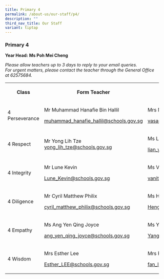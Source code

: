 ```yaml
---
title: Primary 4
permalink: /about-us/our-staff/p4/
description: ""
third_nav_title: Our Staff
variant: tiptap
---
```

<h3><strong>Primary 4</strong></h3>
<p><strong>Year Head:</strong>&nbsp;<strong>Ms Poh Mei Cheng</strong>
</p>
<p><em>Please allow teachers up to 3 days to reply to your email queries.</em>&nbsp;
<br><em>For urgent matters, please contact the teacher through the General Office at 62575684.</em>
</p>
<table style="minWidth: 100px">
<colgroup>
<col>
<col>
<col>
<col>
</colgroup>
<tbody>
<tr>
<th rowspan="1" colspan="1">
<p>Class</p>
</th>
<th rowspan="1" colspan="1">
<p>Form Teacher</p>
</th>
<th rowspan="1" colspan="1">
<p>Form Teacher</p>
</th>
<th rowspan="1" colspan="1">
<p>Co-Form Teacher</p>
</th>
</tr>
<tr>
<td rowspan="1" colspan="1">
<p>4 Perseverance</p>
</td>
<td rowspan="1" colspan="1">
<p>Mr Muhammad Hanafie Bin Hallil</p>
<p><a href="mailto:muhammad_hanafie_hallil@schools.gov.sg" rel="noopener noreferrer nofollow" target="_blank">muhammad_hanafie_hallil@schools.gov.sg</a>
</p>
<p></p>
</td>
<td rowspan="1" colspan="1">
<p>Mrs Nanda</p>
<p><a href="mailto:vasanthi_tanabalan@schools.gov.sg" rel="noopener noreferrer nofollow" target="_blank">vasanthi_tanabalan@schools.gov.sg</a>
</p>
<p></p>
</td>
<td rowspan="1" colspan="1">
<p></p>
</td>
</tr>
<tr>
<td rowspan="1" colspan="1">
<p>4 Respect</p>
</td>
<td rowspan="1" colspan="1">
<p>Mr Yong Lih Tze
<br><a href="mailto:yong_lih_tze@schools.gov.sg" rel="noopener noreferrer nofollow" target="_blank">yong_lih_tze@schools.gov.sg</a>
</p>
<p></p>
</td>
<td rowspan="1" colspan="1">
<p>Ms Lian Yiling</p>
<p><a href="mailto:lian_yi_ling@schools.gov" rel="noopener noreferrer nofollow" target="_blank">lian_yi_ling@schools.gov.sg</a>
</p>
</td>
<td rowspan="1" colspan="1">
<p>Mdm Nur Hidayah Binte Abdul Rahman</p>
<p><a href="mailto:nur_hidayah_abdul_rahman@schools.gov.sg" rel="noopener noreferrer nofollow" target="_blank">nur_hidayah_abdul_rahman@schools.gov.sg</a>
</p>
<p></p>
</td>
</tr>
<tr>
<td rowspan="1" colspan="1">
<p>4 Integrity</p>
</td>
<td rowspan="1" colspan="1">
<p>Mr Lune Kevin</p>
<p><a href="mailto:Lune_Kevin@schools.gov.sg" rel="noopener noreferrer nofollow" target="_blank">Lune_Kevin@schools.gov.sg</a>
</p>
<p></p>
</td>
<td rowspan="1" colspan="1">
<p>Ms Vanitha d/o Paneerselvam</p>
<p><a href="mailto:vanitha_paneerselvam@schools.gov.sg" rel="noopener noreferrer nofollow" target="_blank">vanitha_paneerselvam@schools.gov.sg</a>
</p>
<p></p>
</td>
<td rowspan="1" colspan="1">
<p></p>
</td>
</tr>
<tr>
<td rowspan="1" colspan="1">
<p>4 Diligence</p>
</td>
<td rowspan="1" colspan="1">
<p>Mr Cyril Matthew Philix</p>
<p><a href="mailto:cyril_matthew_philix@schools.gov.sg" rel="noopener noreferrer nofollow" target="_blank">cyril_matthew_philix@schools.gov.sg</a>
</p>
<p></p>
</td>
<td rowspan="1" colspan="1">
<p>Ms Heng Cheng Ngee Valerie</p>
<p><a href="mailto:Heng_Cheng_Ngee_Valerie@schools.gov.sg" rel="noopener noreferrer nofollow" target="_blank">Heng_Cheng_Ngee_Valerie@schools.gov.sg</a>
</p>
<p></p>
</td>
<td rowspan="1" colspan="1">
<p></p>
</td>
</tr>
<tr>
<td rowspan="1" colspan="1">
<p>4 Empathy</p>
</td>
<td rowspan="1" colspan="1">
<p>Ms Ang Yen Qing Joyce</p>
<p><a href="mailto:ang_yen_qing_joyce@schools.gov.sg" rel="noopener noreferrer nofollow" target="_blank">ang_yen_qing_joyce@schools.gov.sg</a>
</p>
<p></p>
</td>
<td rowspan="1" colspan="1">
<p>Ms Yang Ge</p>
<p><a href="mailto:Yang_Ge@schools.gov.sg" rel="noopener noreferrer nofollow" target="_blank">Yang_Ge@schools.gov.sg</a>
</p>
<p></p>
</td>
<td rowspan="1" colspan="1">
<p></p>
</td>
</tr>
<tr>
<td rowspan="1" colspan="1">
<p>4 Wisdom</p>
</td>
<td rowspan="1" colspan="1">
<p>Mrs Esther Lee</p>
<p><a href="mailto:Esther_LEE@schools.gov.sg" rel="noopener noreferrer nofollow" target="_blank">Esther_LEE@schools.gov.sg</a>
</p>
<p></p>
</td>
<td rowspan="1" colspan="1">
<p>Mrs Fan-Lee Bee Yen Jennifer</p>
<p><a href="mailto:fan_lee_bee_yen@schools.gov.sg" rel="noopener noreferrer nofollow" target="_blank">fan_lee_bee_yen@schools.gov.sg</a>
</p>
<p></p>
</td>
<td rowspan="1" colspan="1">
<p></p>
</td>
</tr>
</tbody>
</table>
<p></p>